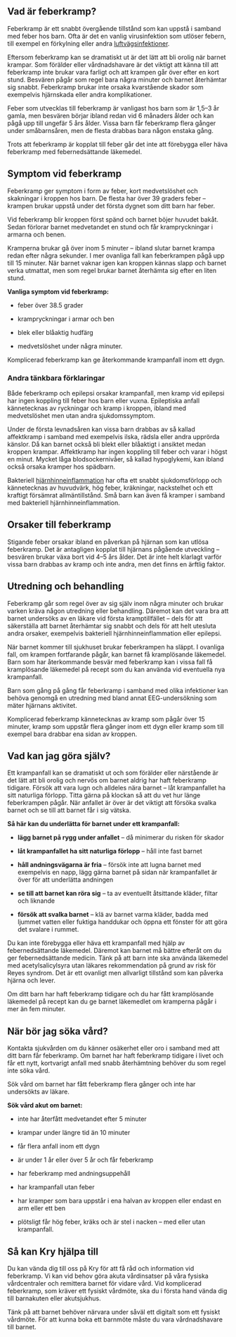 Vad är feberkramp?
------------------

Feberkramp är ett snabbt övergående tillstånd som kan uppstå i samband med feber hos barn. Ofta är det en vanlig virusinfektion som utlöser febern, till exempel en förkylning eller andra [luftvägsinfektioner](https://www.kry.se/fakta/luftvagsinfektioner/ "luftvagsinfektioner").

Eftersom feberkramp kan se dramatiskt ut är det lätt att bli orolig när barnet krampar. Som förälder eller vårdnadshavare är det viktigt att känna till att feberkramp inte brukar vara farligt och att krampen går över efter en kort stund. Besvären pågår som regel bara några minuter och barnet återhämtar sig snabbt. Feberkramp brukar inte orsaka kvarstående skador som exempelvis hjärnskada eller andra komplikationer.

Feber som utvecklas till feberkramp är vanligast hos barn som är 1,5–3 år gamla, men besvären börjar ibland redan vid 6 månaders ålder och kan pågå upp till ungefär 5 års ålder. Vissa barn får feberkramp flera gånger under småbarnsåren, men de flesta drabbas bara någon enstaka gång.

Trots att feberkramp är kopplat till feber går det inte att förebygga eller häva feberkramp med febernedsättande läkemedel.

Symptom vid feberkramp
----------------------

Feberkramp ger symptom i form av feber, kort medvetslöshet och skakningar i kroppen hos barn. De flesta har över 39 graders feber – krampen brukar uppstå under det första dygnet som ditt barn har feber.

Vid feberkramp blir kroppen först spänd och barnet böjer huvudet bakåt. Sedan förlorar barnet medvetandet en stund och får krampryckningar i armarna och benen.

Kramperna brukar gå över inom 5 minuter – ibland slutar barnet krampa redan efter några sekunder. I mer ovanliga fall kan feberkrampen pågå upp till 15 minuter. När barnet vaknar igen kan kroppen kännas slapp och barnet verka utmattat, men som regel brukar barnet återhämta sig efter en liten stund.

**Vanliga symptom vid feberkramp:**

*   feber över 38.5 grader
    
*   krampryckningar i armar och ben
    
*   blek eller blåaktig hudfärg
    
*   medvetslöshet under några minuter.
    

Komplicerad feberkramp kan ge återkommande krampanfall inom ett dygn.

### Andra tänkbara förklaringar

Både feberkramp och epilepsi orsakar krampanfall, men kramp vid epilepsi har ingen koppling till feber hos barn eller vuxna. Epileptiska anfall kännetecknas av ryckningar och kramp i kroppen, ibland med medvetslöshet men utan andra sjukdomssymptom.

Under de första levnadsåren kan vissa barn drabbas av så kallad affektkramp i samband med exempelvis ilska, rädsla eller andra upprörda känslor. Då kan barnet också bli blekt eller blåaktigt i ansiktet medan kroppen krampar. Affektkramp har ingen koppling till feber och varar i högst en minut. Mycket låga blodsockernivåer, så kallad hypoglykemi, kan ibland också orsaka kramper hos spädbarn.

Bakteriell [hjärnhinneinflammation](https://www.kry.se/fakta/hjarnhinneinflammation/ "hjarnhinneinflammation") har ofta ett snabbt sjukdomsförlopp och kännetecknas av huvudvärk, hög feber, kräkningar, nackstelhet och ett kraftigt försämrat allmäntillstånd. Små barn kan även få kramper i samband med bakteriell hjärnhinneinflammation.

Orsaker till feberkramp
-----------------------

Stigande feber orsakar ibland en påverkan på hjärnan som kan utlösa feberkramp. Det är antagligen kopplat till hjärnans pågående utveckling – besvären brukar växa bort vid 4–5 års ålder. Det är inte helt klarlagt varför vissa barn drabbas av kramp och inte andra, men det finns en ärftlig faktor.

Utredning och behandling
------------------------

Feberkramp går som regel över av sig själv inom några minuter och brukar varken kräva någon utredning eller behandling. Däremot kan det vara bra att barnet undersöks av en läkare vid första kramptillfället – dels för att säkerställa att barnet återhämtar sig snabbt och dels för att helt utesluta andra orsaker, exempelvis bakteriell hjärnhinneinflammation eller epilepsi.

När barnet kommer till sjukhuset brukar feberkrampen ha släppt. I ovanliga fall, om krampen fortfarande pågår, kan barnet få kramplösande läkemedel. Barn som har återkommande besvär med feberkramp kan i vissa fall få kramplösande läkemedel på recept som du kan använda vid eventuella nya krampanfall.

Barn som gång på gång får feberkramp i samband med olika infektioner kan behöva genomgå en utredning med bland annat EEG-undersökning som mäter hjärnans aktivitet.

Komplicerad feberkramp kännetecknas av kramp som pågår över 15 minuter, kramp som uppstår flera gånger inom ett dygn eller kramp som till exempel bara drabbar ena sidan av kroppen.

Vad kan jag göra själv?
-----------------------

Ett krampanfall kan se dramatiskt ut och som förälder eller närstående är det lätt att bli orolig och nervös om barnet aldrig har haft feberkramp tidigare. Försök att vara lugn och alldeles nära barnet – låt krampanfallet ha sitt naturliga förlopp. Titta gärna på klockan så att du vet hur länge feberkrampen pågår. När anfallet är över är det viktigt att försöka svalka barnet och se till att barnet får i sig vätska.

**Så här kan du underlätta för barnet under ett krampanfall:**

*   **lägg barnet på rygg under anfallet** – då minimerar du risken för skador
    
*   **låt krampanfallet ha sitt naturliga förlopp** – håll inte fast barnet
    
*   **håll andningsvägarna är fria** – försök inte att lugna barnet med exempelvis en napp, lägg gärna barnet på sidan när krampanfallet är över för att underlätta andningen
    
*   **se till att barnet kan röra sig** – ta av eventuellt åtsittande kläder, filtar och liknande
    
*   **försök att svalka barnet** – klä av barnet varma kläder, badda med ljummet vatten eller fuktiga handdukar och öppna ett fönster för att göra det svalare i rummet.
    

Du kan inte förebygga eller häva ett krampanfall med hjälp av febernedsättande läkemedel. Däremot kan barnet må bättre efteråt om du ger febernedsättande medicin. Tänk på att barn inte ska använda läkemedel med acetylsalicylsyra utan läkares rekommendation på grund av risk för Reyes syndrom. Det är ett ovanligt men allvarligt tillstånd som kan påverka hjärna och lever.

Om ditt barn har haft feberkramp tidigare och du har fått kramplösande läkemedel på recept kan du ge barnet läkemedlet om kramperna pågår i mer än fem minuter.

När bör jag söka vård?
----------------------

Kontakta sjukvården om du känner osäkerhet eller oro i samband med att ditt barn får feberkramp. Om barnet har haft feberkramp tidigare i livet och får ett nytt, kortvarigt anfall med snabb återhämtning behöver du som regel inte söka vård.

Sök vård om barnet har fått feberkramp flera gånger och inte har undersökts av läkare.

**Sök vård akut om barnet:**

*   inte har återfått medvetandet efter 5 minuter
    
*   krampar under längre tid än 10 minuter
    
*   får flera anfall inom ett dygn
    
*   är under 1 år eller över 5 år och får feberkramp
    
*   har feberkramp med andningsuppehåll
    
*   har krampanfall utan feber
    
*   har kramper som bara uppstår i ena halvan av kroppen eller endast en arm eller ett ben
    
*   plötsligt får hög feber, kräks och är stel i nacken – med eller utan krampanfall.
    

Så kan Kry hjälpa till
----------------------

Du kan vända dig till oss på Kry för att få råd och information vid feberkramp. Vi kan vid behov göra akuta vårdinsatser på våra fysiska vårdcentraler och remittera barnet för vidare vård. Vid komplicerad feberkramp, som kräver ett fysiskt vårdmöte, ska du i första hand vända dig till barnakuten eller akutsjukhus.

Tänk på att barnet behöver närvara under såväl ett digitalt som ett fysiskt vårdmöte. För att kunna boka ett barnmöte måste du vara vårdnadshavare till barnet.